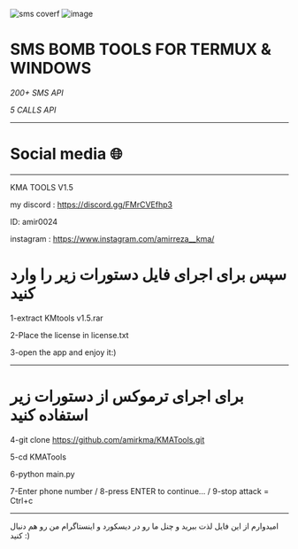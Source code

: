 ![sms coverf](https://github.com/amirkma/KMATools/assets/114400779/66772693-60cb-4935-98bb-1fa3c1720d26) 
![image](https://github.com/amirkma/KMATools/assets/114400779/863806ec-f3ec-4f86-83e8-b1e8b23271c3)



# SMS BOMB TOOLS FOR TERMUX & WINDOWS
 *200+ SMS API*
 
 *5    CALLS API*
_________________
# Social media 🌐
_________________
KMA TOOLS V1.5

my discord : https://discord.gg/FMrCVEfhp3

ID: amir0024

instagram : https://www.instagram.com/amirreza__kma/


# سپس برای اجرای فایل دستورات زیر را وارد کنید

1-extract KMtools v1.5.rar

2-Place the license in license.txt

3-open the app and enjoy it:)
____________________

# برای اجرای ترموکس از دستورات زیر استفاده کنید

4-git clone https://github.com/amirkma/KMATools.git

5-cd KMATools

6-python main.py

7-Enter phone number / 
        8-press ENTER to continue... / 
                9-stop attack = Ctrl+c
___________________
امیدوارم از این فایل لذت ببرید و چنل ما رو در دیسکورد و اینستاگرام من رو هم دنبال کنید :)

